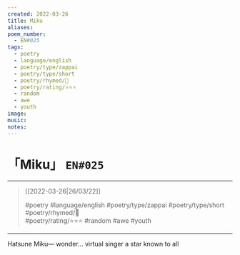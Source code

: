 ```yaml
---
created: 2022-03-26
title: Miku
aliases:
poem_number:
  - EN#025
tags:
  - poetry
  - language/english
  - poetry/type/zappai
  - poetry/type/short
  - poetry/rhymed/🔴
  - poetry/rating/⭐⭐⭐
  - random
  - awe
  - youth
image:
music:
notes:
---
```

# 「Miku」 `EN#025`

---

> [[2022-03-26|26/03/22]]
> 
> #poetry 
> #language/english 
> #poetry/type/zappai #poetry/type/short 
> #poetry/rhymed/🔴   
> #poetry/rating/⭐⭐⭐ 
> #random #awe #youth 

---

Hatsune Miku—
wonder... virtual singer
a star known to all
